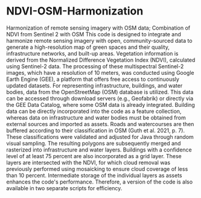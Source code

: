 # NDVI-OSM-Harmonization
Harmonization of remote sensing imagery with OSM data; Combination of NDVI from Sentinel 2 with OSM 
This code is designed to integrate and harmonize remote sensing imagery with open, community-sourced data to generate a high-resolution map of green spaces and their quality, infrastructure networks, and built-up areas. Vegetation information is derived from the Normalized Difference Vegetation Index (NDVI), calculated using Sentinel-2 data. The processing of these multispectral Sentinel-2 images, which have a resolution of 10 meters, was conducted using Google Earth Engine (GEE), a platform that offers free access to continuously updated datasets. For representing infrastructure, buildings, and water bodies, data from the OpenStreetMap (OSM) database is utilized. This data can be accessed through download servers (e.g., Geofabrik) or directly via the GEE Data Catalog, where some OSM data is already integrated. Building data can be directly incorporated into the code as a feature collection, whereas data on infrastructure and water bodies must be obtained from external sources and imported as assets. Roads and watercourses are then buffered according to their classification in OSM (Guth et al. 2021, p. 7). These classifications were validated and adjusted for Java through random visual sampling. The resulting polygons are subsequently merged and rasterized into infrastructure and water layers. Buildings with a confidence level of at least 75 percent are also incorporated as a grid layer. These layers are intersected with the NDVI, for which cloud removal was previously performed using mosaicking to ensure cloud coverage of less than 10 percent. Intermediate storage of the individual layers as assets enhances the code's performance. Therefore, a version of the code is also available in two separate scripts for efficiency.
